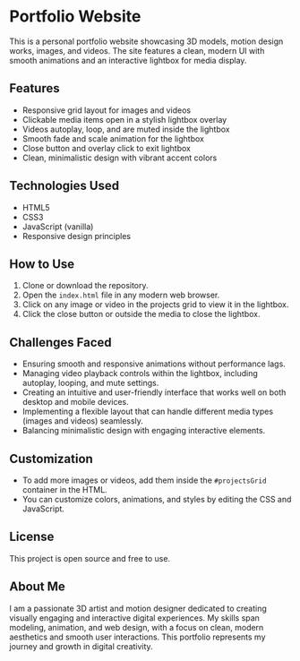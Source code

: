 # Portfolio Website

This is a personal portfolio website showcasing 3D models, motion design works, images, and videos. The site features a clean, modern UI with smooth animations and an interactive lightbox for media display.

## Features

- Responsive grid layout for images and videos
- Clickable media items open in a stylish lightbox overlay
- Videos autoplay, loop, and are muted inside the lightbox
- Smooth fade and scale animation for the lightbox
- Close button and overlay click to exit lightbox
- Clean, minimalistic design with vibrant accent colors

## Technologies Used

- HTML5
- CSS3
- JavaScript (vanilla)
- Responsive design principles

## How to Use

1. Clone or download the repository.
2. Open the `index.html` file in any modern web browser.
3. Click on any image or video in the projects grid to view it in the lightbox.
4. Click the close button or outside the media to close the lightbox.

## Challenges Faced

- Ensuring smooth and responsive animations without performance lags.
- Managing video playback controls within the lightbox, including autoplay, looping, and mute settings.
- Creating an intuitive and user-friendly interface that works well on both desktop and mobile devices.
- Implementing a flexible layout that can handle different media types (images and videos) seamlessly.
- Balancing minimalistic design with engaging interactive elements.

## Customization

- To add more images or videos, add them inside the `#projectsGrid` container in the HTML.
- You can customize colors, animations, and styles by editing the CSS and JavaScript.

## License

This project is open source and free to use.

## About Me

I am a passionate 3D artist and motion designer dedicated to creating visually engaging and interactive digital experiences. My skills span modeling, animation, and web design, with a focus on clean, modern aesthetics and smooth user interactions. This portfolio represents my journey and growth in digital creativity.
